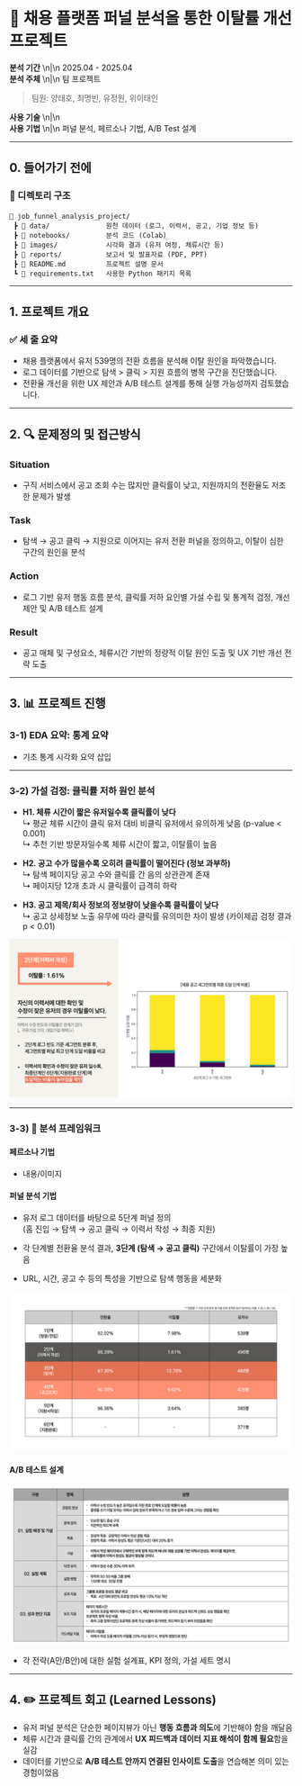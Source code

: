 # 🧭 채용 플랫폼 퍼널 분석을 통한 이탈률 개선 프로젝트

**분석 기간** \n|\n 2025.04 - 2025.04 <br/>
**분석 주체** \n|\n 팀 프로젝트 <br/>
> 팀원: 양태호, 최명빈, 유정원, 위이태인

**사용 기술** \n|\n <br/>
**사용 기법** \n|\n 퍼널 분석, 페르소나 기법, A/B Test 설계<br/>

---

## 0. 들어가기 전에

### 📂 디렉토리 구조

```plaintext
📁 job_funnel_analysis_project/
 ┣ 📁 data/              원천 데이터 (로그, 이력서, 공고, 기업 정보 등)
 ┣ 📁 notebooks/         분석 코드 (Colab)
 ┣ 📁 images/            시각화 결과 (유저 여정, 체류시간 등)
 ┣ 📁 reports/           보고서 및 발표자료 (PDF, PPT)
 ┣ 📄 README.md          프로젝트 설명 문서
 ┗ 📄 requirements.txt   사용한 Python 패키지 목록
```

---

## 1. 프로젝트 개요

### ✅ 세 줄 요약
- 채용 플랫폼에서 유저 539명의 전환 흐름을 분석해 이탈 원인을 파악했습니다.  
- 로그 데이터를 기반으로 탐색 > 클릭 > 지원 흐름의 병목 구간을 진단했습니다.  
- 전환율 개선을 위한 UX 제안과 A/B 테스트 설계를 통해 실행 가능성까지 검토했습니다.  

---

## 2. 🔍 문제정의 및 접근방식

### Situation
- 구직 서비스에서 공고 조회 수는 많지만 클릭률이 낮고, 지원까지의 전환율도 저조한 문제가 발생  

### Task  
- 탐색 → 공고 클릭 → 지원으로 이어지는 유저 전환 퍼널을 정의하고, 이탈이 심한 구간의 원인을 분석  

### Action
- 로그 기반 유저 행동 흐름 분석, 클릭률 저하 요인별 가설 수립 및 통계적 검정, 개선 제안 및 A/B 테스트 설계  

### Result
- 공고 매체 및 구성요소, 체류시간 기반의 정량적 이탈 원인 도출 및 UX 기반 개선 전략 도출  

---

## 3. 📊 프로젝트 진행

### 3-1) EDA 요약: 통계 요약

- 기초 통계 시각화 요약 삽입

---

### 3-2) 가설 검정: 클릭률 저하 원인 분석

- **H1. 체류 시간이 짧은 유저일수록 클릭률이 낮다**  
  ↳ 평균 체류 시간이 클릭 유저 대비 비클릭 유저에서 유의하게 낮음 (p-value < 0.001)  
  ↳ 추천 기반 방문자일수록 체류 시간이 짧고, 이탈률이 높음  

- **H2. 공고 수가 많을수록 오히려 클릭률이 떨어진다 (정보 과부하)**  
  ↳ 탐색 페이지당 공고 수와 클릭률 간 음의 상관관계 존재  
  ↳ 페이지당 12개 초과 시 클릭률이 급격히 하락  

- **H3. 공고 제목/회사 정보의 정보량이 낮을수록 클릭률이 낮다**  
  ↳ 공고 상세정보 노출 유무에 따라 클릭률 유의미한 차이 발생 (카이제곱 검정 결과 p < 0.01)

![가설 검정 시각화](images/hypothesis_test_results.png)

---

### 3-3) 🧭 분석 프레임워크 

#### 페르소나 기법
- 내용/이미지

#### 퍼널 분석 기법
- 유저 로그 데이터를 바탕으로 5단계 퍼널 정의  
  (홈 진입 → 탐색 → 공고 클릭 → 이력서 작성 → 최종 지원)

- 각 단계별 전환율 분석 결과, **3단계 (탐색 → 공고 클릭)** 구간에서 이탈률이 가장 높음  
- URL, 시간, 공고 수 등의 특성을 기반으로 탐색 행동을 세분화  

![퍼널 전환율 시각화](images/funnel_conversion_rate.png)

#### A/B 테스트 설계

![A/B 테스트 설계안](images/ab_test_plan.png)

- 각 전략(A안/B안)에 대한 실험 설계표, KPI 정의, 가설 세트 명시

---

## 4. ✏️ 프로젝트 회고 (Learned Lessons)

- 유저 퍼널 분석은 단순한 페이지뷰가 아닌 **행동 흐름과 의도**에 기반해야 함을 깨달음  
- 체류 시간과 클릭률 간의 관계에서 **UX 피드백과 데이터 지표 해석이 함께 필요**함을 실감  
- 데이터를 기반으로 **A/B 테스트 안까지 연결된 인사이트 도출**을 연습해본 의미 있는 경험이었음  
